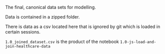 The final, canonical data sets for modelling.

Data is contained in a zipped folder.

There is data as a csv located here that is ignored by git which is loaded in certain sessions.

`1.0_joined_dataset.csv` is the product of the notebook `1.0-js-load-and-join-healthcare-data`
